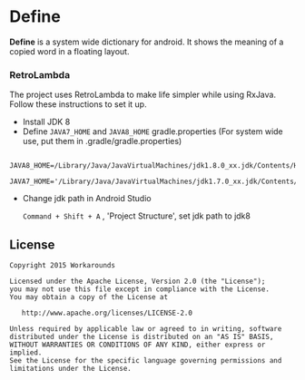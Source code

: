 # Define

**Define** is a system wide dictionary for android. It shows the meaning of a copied word in a floating layout.

### RetroLambda ###

The project uses RetroLambda to make life simpler while using RxJava. Follow these instructions to set it up.

- Install JDK 8
- Define `JAVA7_HOME` and `JAVA8_HOME` gradle.properties (For system wide use, put them in .gradle/gradle.properties)

```
    JAVA8_HOME=/Library/Java/JavaVirtualMachines/jdk1.8.0_xx.jdk/Contents/Home
    JAVA7_HOME='/Library/Java/JavaVirtualMachines/jdk1.7.0_xx.jdk/Contents/Home
```

- Change jdk path in Android Studio

    `Command + Shift + A` , 'Project Structure', set jdk path to jdk8

License
-------

    Copyright 2015 Workarounds

    Licensed under the Apache License, Version 2.0 (the "License");
    you may not use this file except in compliance with the License.
    You may obtain a copy of the License at

       http://www.apache.org/licenses/LICENSE-2.0

    Unless required by applicable law or agreed to in writing, software
    distributed under the License is distributed on an "AS IS" BASIS,
    WITHOUT WARRANTIES OR CONDITIONS OF ANY KIND, either express or implied.
    See the License for the specific language governing permissions and
    limitations under the License.
